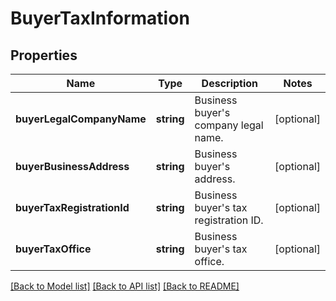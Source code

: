 # BuyerTaxInformation

## Properties
Name | Type | Description | Notes
------------ | ------------- | ------------- | -------------
**buyerLegalCompanyName** | **string** | Business buyer&#39;s company legal name. | [optional] 
**buyerBusinessAddress** | **string** | Business buyer&#39;s address. | [optional] 
**buyerTaxRegistrationId** | **string** | Business buyer&#39;s tax registration ID. | [optional] 
**buyerTaxOffice** | **string** | Business buyer&#39;s tax office. | [optional] 

[[Back to Model list]](../README.md#documentation-for-models) [[Back to API list]](../README.md#documentation-for-api-endpoints) [[Back to README]](../README.md)


